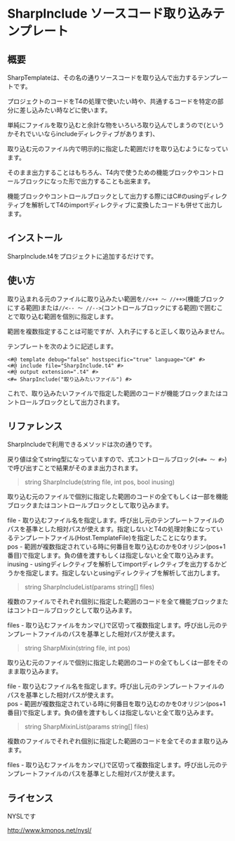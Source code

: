 ﻿SharpInclude    ソースコード取り込みテンプレート
====

概要
----

SharpTemplateは、その名の通りソースコードを取り込んで出力するテンプレートです。

プロジェクトのコードをT4の処理で使いたい時や、共通するコードを特定の部分に差し込みたい時などに使います。

単純にファイルを取り込むと余計な物をいろいろ取り込んでしまうので(というかそれでいいならincludeディレクティブがあります)、

取り込む元のファイル内で明示的に指定した範囲だけを取り込むようになっています。

そのまま出力することはもちろん、T4内で使うための機能ブロックやコントロールブロックになった形で出力することも出来ます。

機能ブロックやコントロールブロックとして出力する際にはC#のusingディレクティブを解析してT4のimportディレクティブに変換したコードも併せて出力します。


インストール
----

SharpInclude.t4をプロジェクトに追加するだけです。


使い方
----

取り込まれる元のファイルに取り込みたい範囲を```//<++ ～ //++>```(機能ブロックにする範囲)または```//<-- ～ //-->```(コントロールブロックにする範囲)で囲むことで取り込む範囲を個別に指定します。

範囲を複数指定することは可能ですが、入れ子にすると正しく取り込みません。

テンプレートを次のように記述します。

    <#@ template debug="false" hostspecific="true" language="C#" #>
    <#@ include file="SharpInclude.t4" #>
	<#@ output extension=".t4" #>
    <#= SharpInclude("取り込みたいファイル") #>

これで、取り込みたいファイルで指定した範囲のコードが機能ブロックまたはコントロールブロックとして出力されます。

リファレンス
----

SharpIncludeで利用できるメソッドは次の通りです。

戻り値は全てstring型になっていますので、式コントロールブロック(```<#= ～ #>```)で呼び出すことで結果がそのまま出力されます。


>string SharpInclude(string file, int pos, bool inusing)

取り込む元のファイルで個別に指定した範囲のコードの全てもしくは一部を機能ブロックまたはコントロールブロックとして取り込みます。

file - 取り込むファイル名を指定します。呼び出し元のテンプレートファイルのパスを基準とした相対パスが使えます。指定しないとT4の処理対象になっているテンプレートファイル(Host.TemplateFile)を指定したことになります。<br />
pos - 範囲が複数指定されている時に何番目を取り込むのかを0オリジン(pos+1番目)で指定します。負の値を渡すもしくは指定しないと全て取り込みます。<br />
inusing - usingディレクティブを解析してimportディレクティブを出力するかどうかを指定します。指定しないとusingディレクティブを解析して出力します。


>string SharpIncludeList(params string[] files)

複数のファイルでそれぞれ個別に指定した範囲のコードを全て機能ブロックまたはコントロールブロックとして取り込みます。

files - 取り込むファイルをカンマ(,)で区切って複数指定します。呼び出し元のテンプレートファイルのパスを基準とした相対パスが使えます。


>string SharpMixin(string file, int pos)

取り込む元のファイルで個別に指定した範囲のコードの全てもしくは一部をそのまま取り込みます。

file - 取り込むファイル名を指定します。呼び出し元のテンプレートファイルのパスを基準とした相対パスが使えます。<br />
pos - 範囲が複数指定されている時に何番目を取り込むのかを0オリジン(pos+1番目)で指定します。負の値を渡すもしくは指定しないと全て取り込みます。


>string SharpMixinList(params string[] files)

複数のファイルでそれぞれ個別に指定した範囲のコードを全てそのまま取り込みます。

files - 取り込むファイルをカンマ(,)で区切って複数指定します。呼び出し元のテンプレートファイルのパスを基準とした相対パスが使えます。


ライセンス
-----

NYSLです

http://www.kmonos.net/nysl/